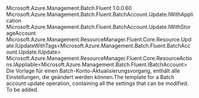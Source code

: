 <Type Name="IUpdate" FullName="Microsoft.Azure.Management.Batch.Fluent.BatchAccount.Update.IUpdate">
  <TypeSignature Language="C#" Value="public interface IUpdate : Microsoft.Azure.Management.Batch.Fluent.BatchAccount.Update.IWithApplication, Microsoft.Azure.Management.Batch.Fluent.BatchAccount.Update.IWithStorageAccount, Microsoft.Azure.Management.ResourceManager.Fluent.Core.Resource.Update.IUpdateWithTags&lt;Microsoft.Azure.Management.Batch.Fluent.BatchAccount.Update.IUpdate&gt;, Microsoft.Azure.Management.ResourceManager.Fluent.Core.ResourceActions.IAppliable&lt;Microsoft.Azure.Management.Batch.Fluent.IBatchAccount&gt;" />
  <TypeSignature Language="ILAsm" Value=".class public interface auto ansi abstract IUpdate implements class Microsoft.Azure.Management.Batch.Fluent.BatchAccount.Update.IWithApplication, class Microsoft.Azure.Management.Batch.Fluent.BatchAccount.Update.IWithStorageAccount, class Microsoft.Azure.Management.ResourceManager.Fluent.Core.Resource.Update.IUpdateWithTags`1&lt;class Microsoft.Azure.Management.Batch.Fluent.BatchAccount.Update.IUpdate&gt;, class Microsoft.Azure.Management.ResourceManager.Fluent.Core.ResourceActions.IAppliable`1&lt;class Microsoft.Azure.Management.Batch.Fluent.IBatchAccount&gt;, class Microsoft.Azure.Management.ResourceManager.Fluent.Core.ResourceActions.IIndexable" />
  <TypeSignature Language="DocId" Value="T:Microsoft.Azure.Management.Batch.Fluent.BatchAccount.Update.IUpdate" />
  <TypeSignature Language="VB.NET" Value="Public Interface IUpdate&#xA;Implements IAppliable(Of IBatchAccount), IUpdateWithTags(Of IUpdate), IWithApplication, IWithStorageAccount" />
  <TypeSignature Language="F#" Value="type IUpdate = interface&#xA;    interface IAppliable&lt;IBatchAccount&gt;&#xA;    interface IIndexable&#xA;    interface IUpdateWithTags&lt;IUpdate&gt;&#xA;    interface IWithStorageAccount&#xA;    interface IWithApplication" />
  <AssemblyInfo>
    <AssemblyName>Microsoft.Azure.Management.Batch.Fluent</AssemblyName>
    <AssemblyVersion>1.0.0.60</AssemblyVersion>
  </AssemblyInfo>
  <Interfaces>
    <Interface>
      <InterfaceName>Microsoft.Azure.Management.Batch.Fluent.BatchAccount.Update.IWithApplication</InterfaceName>
    </Interface>
    <Interface>
      <InterfaceName>Microsoft.Azure.Management.Batch.Fluent.BatchAccount.Update.IWithStorageAccount</InterfaceName>
    </Interface>
    <Interface>
      <InterfaceName>Microsoft.Azure.Management.ResourceManager.Fluent.Core.Resource.Update.IUpdateWithTags&lt;Microsoft.Azure.Management.Batch.Fluent.BatchAccount.Update.IUpdate&gt;</InterfaceName>
    </Interface>
    <Interface>
      <InterfaceName>Microsoft.Azure.Management.ResourceManager.Fluent.Core.ResourceActions.IAppliable&lt;Microsoft.Azure.Management.Batch.Fluent.IBatchAccount&gt;</InterfaceName>
    </Interface>
  </Interfaces>
  <Docs>
    <summary>
            <span data-ttu-id="9f651-101">Die Vorlage für einen Batch-Konto-Aktualisierungsvorgang, enthält alle Einstellungen, die geändert werden können.</span><span class="sxs-lookup"><span data-stu-id="9f651-101">The template for a Batch account update operation, containing all the settings that can be modified.</span></span>
            </summary>
    <remarks>To be added.</remarks>
  </Docs>
  <Members />
</Type>